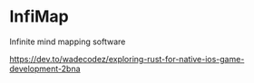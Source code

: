 # InfiMap
Infinite mind mapping software

https://dev.to/wadecodez/exploring-rust-for-native-ios-game-development-2bna